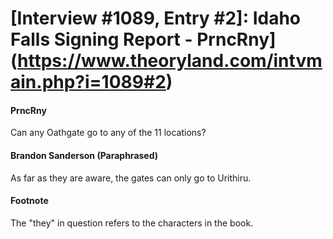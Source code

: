 # [Interview #1089, Entry #2]: Idaho Falls Signing Report - PrncRny](https://www.theoryland.com/intvmain.php?i=1089#2)

#### PrncRny

Can any Oathgate go to any of the 11 locations?

#### Brandon Sanderson (Paraphrased)

As far as they are aware, the gates can only go to Urithiru.

#### Footnote

The "they" in question refers to the characters in the book.

